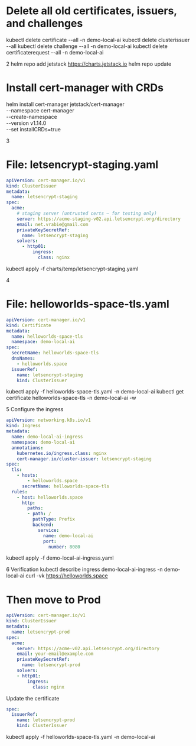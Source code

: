 # Delete all old certificates, issuers, and challenges
kubectl delete certificate --all -n demo-local-ai
kubectl delete clusterissuer --all
kubectl delete challenge --all -n demo-local-ai
kubectl delete certificaterequest --all -n demo-local-ai

2
helm repo add jetstack https://charts.jetstack.io
helm repo update

# Install cert-manager with CRDs
helm install cert-manager jetstack/cert-manager \
--namespace cert-manager \
--create-namespace \
--version v1.14.0 \
--set installCRDs=true

3
# File: letsencrypt-staging.yaml
```yaml
apiVersion: cert-manager.io/v1
kind: ClusterIssuer
metadata:
  name: letsencrypt-staging
spec:
  acme:
    # staging server (untrusted certs — for testing only)
    server: https://acme-staging-v02.api.letsencrypt.org/directory
    email: net.vrabie@gmail.com
    privateKeySecretRef:
      name: letsencrypt-staging
    solvers:
      - http01:
          ingress:
            class: nginx
```

kubectl apply -f charts/temp/letsencrypt-staging.yaml

4
# File: helloworlds-space-tls.yaml
```yaml
apiVersion: cert-manager.io/v1
kind: Certificate
metadata:
  name: helloworlds-space-tls
  namespace: demo-local-ai
spec:
  secretName: helloworlds-space-tls
  dnsNames:
    - helloworlds.space
  issuerRef:
    name: letsencrypt-staging
    kind: ClusterIssuer
```

kubectl apply -f helloworlds-space-tls.yaml -n demo-local-ai
kubectl get certificate helloworlds-space-tls -n demo-local-ai -w

5 Configure the ingress
```yaml
apiVersion: networking.k8s.io/v1
kind: Ingress
metadata:
  name: demo-local-ai-ingress
  namespace: demo-local-ai
  annotations:
    kubernetes.io/ingress.class: nginx
    cert-manager.io/cluster-issuer: letsencrypt-staging
spec:
  tls:
    - hosts:
        - helloworlds.space
      secretName: helloworlds-space-tls
  rules:
    - host: helloworlds.space
      http:
        paths:
        - path: /
          pathType: Prefix
          backend:
            service:
              name: demo-local-ai
              port:
                number: 8080

```
kubectl apply -f demo-local-ai-ingress.yaml

6 Verification
kubectl describe ingress demo-local-ai-ingress -n demo-local-ai
curl -vk https://helloworlds.space


# Then move to Prod

```yaml
apiVersion: cert-manager.io/v1
kind: ClusterIssuer
metadata:
  name: letsencrypt-prod
spec:
  acme:
    server: https://acme-v02.api.letsencrypt.org/directory
    email: your-email@example.com
    privateKeySecretRef:
      name: letsencrypt-prod
    solvers:
    - http01:
        ingress:
          class: nginx

```

Update the certificate
```yaml
spec:
  issuerRef:
    name: letsencrypt-prod
    kind: ClusterIssuer

```

kubectl apply -f helloworlds-space-tls.yaml -n demo-local-ai